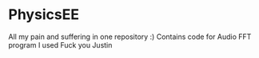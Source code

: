 # PhysicsEE
All my pain and suffering in one repository :)
Contains code for Audio FFT program I used
Fuck you Justin
